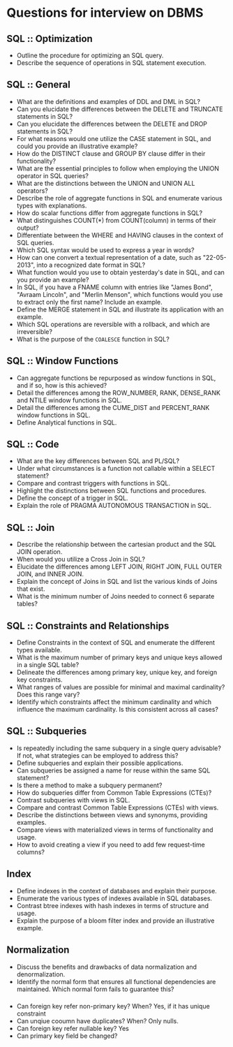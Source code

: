 # Questions for interview on DBMS

<!-- [:arrow_down: Tags legend](#tags-legend) at the end of the page. -->

## SQL :: Optimization

- Outline the procedure for optimizing an SQL query.
- Describe the sequence of operations in SQL statement execution.

## SQL :: General

- What are the definitions and examples of DDL and DML in SQL?
- Can you elucidate the differences between the DELETE and TRUNCATE statements in SQL?
- Can you elucidate the differences between the DELETE and DROP statements in SQL?
- For what reasons would one utilize the CASE statement in SQL, and could you provide an illustrative example?
- How do the DISTINCT clause and GROUP BY clause differ in their functionality?
- What are the essential principles to follow when employing the UNION operator in SQL queries?
- What are the distinctions between the UNION and UNION ALL operators?
- Describe the role of aggregate functions in SQL and enumerate various types with explanations.
- How do scalar functions differ from aggregate functions in SQL?
- What distinguishes COUNT(*) from COUNT(column) in terms of their output?
- Differentiate between the WHERE and HAVING clauses in the context of SQL queries.
- Which SQL syntax would be used to express a year in words?
- How can one convert a textual representation of a date, such as "22-05-2013", into a recognized date format in SQL?
- What function would you use to obtain yesterday's date in SQL, and can you provide an example?
- In SQL, if you have a FNAME column with entries like "James Bond", "Avraam Lincoln", and "Merlin Menson", which functions would you use to extract only the first name? Include an example.
- Define the MERGE statement in SQL and illustrate its application with an example.
- Which SQL operations are reversible with a rollback, and which are irreversible?
- What is the purpose of the `COALESCE` function in SQL?

## SQL :: Window Functions

- Can aggregate functions be repurposed as window functions in SQL, and if so, how is this achieved?
- Detail the differences among the ROW_NUMBER, RANK, DENSE_RANK and NTILE window functions in SQL.
- Detail the differences among the CUME_DIST and PERCENT_RANK window functions in SQL.
- Define Analytical functions in SQL.

## SQL :: Code

- What are the key differences between SQL and PL/SQL?
- Under what circumstances is a function not callable within a SELECT statement?
- Compare and contrast triggers with functions in SQL.
- Highlight the distinctions between SQL functions and procedures.
- Define the concept of a trigger in SQL.
- Explain the role of PRAGMA AUTONOMOUS TRANSACTION in SQL.

## SQL :: Join

- Describe the relationship between the cartesian product and the SQL JOIN operation.
- When would you utilize a Cross Join in SQL?
- Elucidate the differences among LEFT JOIN, RIGHT JOIN, FULL OUTER JOIN, and INNER JOIN.
- Explain the concept of Joins in SQL and list the various kinds of Joins that exist.
- What is the minimum number of Joins needed to connect 6 separate tables?

## SQL :: Constraints and Relationships

- Define Constraints in the context of SQL and enumerate the different types available.
- What is the maximum number of primary keys and unique keys allowed in a single SQL table?
- Delineate the differences among primary key, unique key, and foreign key constraints.
- What ranges of values are possible for minimal and maximal cardinality? Does this range vary?
- Identify which constraints affect the minimum cardinality and which influence the maximum cardinality. Is this consistent across all cases?

## SQL :: Subqueries

- Is repeatedly including the same subquery in a single query advisable? If not, what strategies can be employed to address this?
- Define subqueries and explain their possible applications.
- Can subqueries be assigned a name for reuse within the same SQL statement?
- Is there a method to make a subquery permanent?
- How do subqueries differ from Common Table Expressions (CTEs)?
- Contrast subqueries with views in SQL.
- Compare and contrast Common Table Expressions (CTEs) with views.
- Describe the distinctions between views and synonyms, providing examples.
- Compare views with materialized views in terms of functionality and usage.
- How to avoid creating a view if you need to add few request-time columns?

## Index

- Define indexes in the context of databases and explain their purpose.
- Enumerate the various types of indexes available in SQL databases.
- Contrast btree indexes with hash indexes in terms of structure and usage.
- Explain the purpose of a bloom filter index and provide an illustrative example.

## Normalization

- Discuss the benefits and drawbacks of data normalization and denormalization.
- Identify the normal form that ensures all functional dependencies are maintained. Which normal form fails to guarantee this?

###

- Can foreign key refer non-primary key? When? Yes, if it has unique constraint
- Can unqiue cooumn have duplicates? When? Only nulls.
- Can foreign key refer nullable key? Yes
- Can primary key field be changed?
